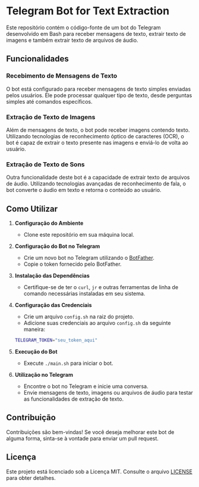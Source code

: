 # Telegram Bot for Text Extraction

Este repositório contém o código-fonte de um bot do Telegram desenvolvido em Bash para receber mensagens de texto, extrair texto de imagens e também extrair texto de arquivos de áudio.

## Funcionalidades

### Recebimento de Mensagens de Texto
O bot está configurado para receber mensagens de texto simples enviadas pelos usuários. Ele pode processar qualquer tipo de texto, desde perguntas simples até comandos específicos.

### Extração de Texto de Imagens
Além de mensagens de texto, o bot pode receber imagens contendo texto. Utilizando tecnologias de reconhecimento óptico de caracteres (OCR), o bot é capaz de extrair o texto presente nas imagens e enviá-lo de volta ao usuário.

### Extração de Texto de Sons
Outra funcionalidade deste bot é a capacidade de extrair texto de arquivos de áudio. Utilizando tecnologias avançadas de reconhecimento de fala, o bot converte o áudio em texto e retorna o conteúdo ao usuário.

## Como Utilizar

1. **Configuração do Ambiente**
   - Clone este repositório em sua máquina local.

2. **Configuração do Bot no Telegram**
   - Crie um novo bot no Telegram utilizando o [BotFather](https://core.telegram.org/bots#botfather).
   - Copie o token fornecido pelo BotFather.

3. **Instalação das Dependências**
   - Certifique-se de ter o `curl`, `jr` e outras ferramentas de linha de comando necessárias instaladas em seu sistema.

4. **Configuração das Credenciais**
   - Crie um arquivo `config.sh` na raiz do projeto.
   - Adicione suas credenciais ao arquivo `config.sh` da seguinte maneira:

    ```bash
    TELEGRAM_TOKEN="seu_token_aqui"

    ```

5. **Execução do Bot**
   - Execute `./main.sh` para iniciar o bot.

6. **Utilização no Telegram**
   - Encontre o bot no Telegram e inicie uma conversa.
   - Envie mensagens de texto, imagens ou arquivos de áudio para testar as funcionalidades de extração de texto.

## Contribuição
Contribuições são bem-vindas! Se você deseja melhorar este bot de alguma forma, sinta-se à vontade para enviar um pull request.

## Licença
Este projeto está licenciado sob a Licença MIT. Consulte o arquivo [LICENSE](LICENSE) para obter detalhes.
